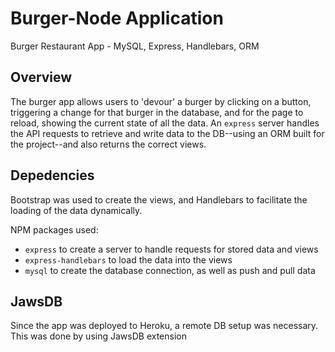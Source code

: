 # Burger-Node Application

Burger Restaurant App - MySQL, Express, Handlebars, ORM

## Overview
The burger app allows users to 'devour' a burger by clicking on a button, triggering a change for that burger in the database, and for the page to reload, showing the current state of all the data. An `express` server handles the API requests to retrieve and write data to the DB--using an ORM built for the project--and also returns the correct views.

## Depedencies
Bootstrap was used to create the views, and Handlebars to facilitate the loading of the data dynamically.

NPM packages used:
* `express` to create a server to handle requests for stored data and views
* `express-handlebars` to load the data into the views
* `mysql` to create the database connection, as well as push and pull data

## JawsDB
Since the app was deployed to Heroku, a remote DB setup was necessary. This was done by using JawsDB extension